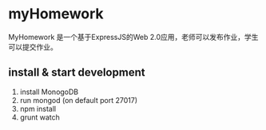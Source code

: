 # myHomework
MyHomework 是一个基于ExpressJS的Web 2.0应用，老师可以发布作业，学生可以提交作业。

## install & start development
1. install MonogoDB
2. run mongod (on default port 27017)
3. npm install
4. grunt watch

